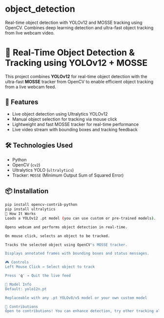 # object_detection
Real-time object detection with YOLOv12 and MOSSE tracking using OpenCV. Combines deep learning detection and ultra-fast object tracking from live webcam video.
# 🧠 Real-Time Object Detection & Tracking using YOLOv12 + MOSSE

This project combines **YOLOv12** for real-time object detection with the ultra-fast **MOSSE** tracker from OpenCV to enable efficient object tracking from a live webcam feed.

## 🚀 Features
- Live object detection using Ultralytics YOLOv12
- Manual object selection for tracking via mouse click
- Lightweight and fast MOSSE tracker for real-time performance
- Live video stream with bounding boxes and tracking feedback

## 🛠️ Technologies Used
- Python
- OpenCV (`cv2`)
- Ultralytics YOLO (`ultralytics`)
- Tracker: `MOSSE` (Minimum Output Sum of Squared Error)

## 📦 Installation

```bash
pip install opencv-contrib-python
pip install ultralytics
🧪 How It Works
Loads a YOLOv12 .pt model (you can use custom or pre-trained models).

Opens webcam and performs object detection in real-time.

On mouse click, selects an object to be tracked.

Tracks the selected object using OpenCV's MOSSE tracker.

Displays annotated frames with bounding boxes and status messages.

🎮 Controls
Left Mouse Click → Select object to track

Press 'q' → Quit the live feed

📁 Model Info
Default: yolo12n.pt

Replaceable with any .pt YOLOv8/v5 model or your own custom model

🤝 Contributions
Open to contributions! You can enhance detection, try other tracking algorithms, or add features like saving the video, auto-tracking detected objects, etc.
